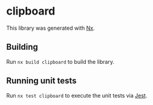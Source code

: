# clipboard

This library was generated with [Nx](https://nx.dev).

## Building

Run `nx build clipboard` to build the library.

## Running unit tests

Run `nx test clipboard` to execute the unit tests via [Jest](https://jestjs.io).
